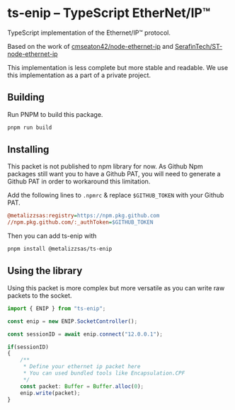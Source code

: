 # ts-enip – TypeScript EtherNet/IP™

TypeScript implementation of the Ethernet/IP™ protocol.

Based on the work of [cmseaton42/node-ethernet-ip](https://github.com/cmseaton42/node-ethernet-ip) and [SerafinTech/ST-node-ethernet-ip](https://github.com/SerafinTech/ST-node-ethernet-ip)

This implementation is less complete but more stable and readable.
We use this implementation as a part of a private project.

## Building

Run PNPM to build this package.

```bash
pnpm run build
```

## Installing

This packet is not published to npm library for now.
As Github Npm packages still want you to have a Github PAT, you will need to generate a Github PAT in order to workaround this limitation.

Add the following lines to `.npmrc` & replace `$GITHUB_TOKEN` with your Github PAT.

```ini
@metalizzsas:registry=https://npm.pkg.github.com
//npm.pkg.github.com/:_authToken=$GITHUB_TOKEN
```

Then you can add ts-enip with

```bash
pnpm install @metalizzsas/ts-enip
```

## Using the library

Using this packet is more complex but more versatile as you can write raw packets to the socket.

```typescript
import { ENIP } from "ts-enip";

const enip = new ENIP.SocketController();

const sessionID = await enip.connect("12.0.0.1");

if(sessionID)
{
    /**
     * Define your ethernet ip packet here
     * You can used bundled tools like Encapsulation.CPF
     */ 
    const packet: Buffer = Buffer.alloc(0);
    enip.write(packet);
}
```
